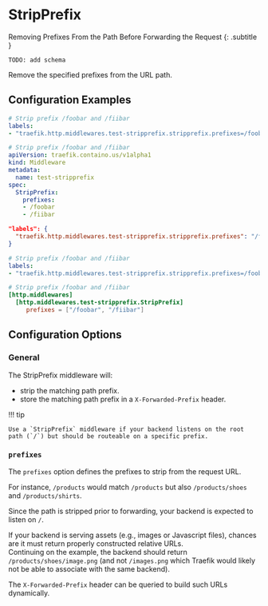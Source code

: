 # StripPrefix

Removing Prefixes From the Path Before Forwarding the Request
{: .subtitle }

`TODO: add schema`

Remove the specified prefixes from the URL path.

## Configuration Examples

```yaml tab="Docker"
# Strip prefix /foobar and /fiibar
labels:
- "traefik.http.middlewares.test-stripprefix.stripprefix.prefixes=/foobar, /fiibar"
```

```yaml tab="Kubernetes"
# Strip prefix /foobar and /fiibar
apiVersion: traefik.containo.us/v1alpha1
kind: Middleware
metadata:
  name: test-stripprefix
spec:
  StripPrefix:
    prefixes:
    - /foobar
    - /fiibar
```

```json tab="Marathon"
"labels": {
  "traefik.http.middlewares.test-stripprefix.stripprefix.prefixes": "/foobar, /fiibar"
}
```

```yaml tab="Rancher"
# Strip prefix /foobar and /fiibar
labels:
- "traefik.http.middlewares.test-stripprefix.stripprefix.prefixes=/foobar, /fiibar"
```

```toml tab="File"
# Strip prefix /foobar and /fiibar
[http.middlewares]
  [http.middlewares.test-stripprefix.StripPrefix]
     prefixes = ["/foobar", "/fiibar"]
```

## Configuration Options

### General

The StripPrefix middleware will:

- strip the matching path prefix.
- store the matching path prefix in a `X-Forwarded-Prefix` header.

!!! tip
    
    Use a `StripPrefix` middleware if your backend listens on the root path (`/`) but should be routeable on a specific prefix.

### `prefixes`

The `prefixes` option defines the prefixes to strip from the request URL.

For instance, `/products` would match `/products` but also `/products/shoes` and `/products/shirts`.

Since the path is stripped prior to forwarding, your backend is expected to listen on `/`.

If your backend is serving assets (e.g., images or Javascript files), chances are it must return properly constructed relative URLs.  
Continuing on the example, the backend should return `/products/shoes/image.png` (and not `/images.png` which Traefik would likely not be able to associate with the same backend).  

The `X-Forwarded-Prefix` header can be queried to build such URLs dynamically.
